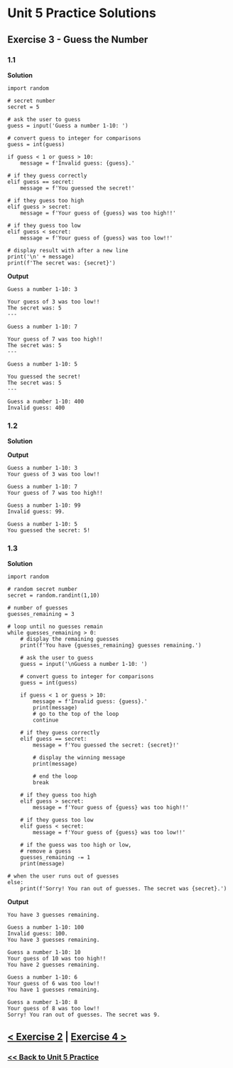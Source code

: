 # Unit 5 Practice Solutions

## Exercise 3 - Guess the Number

### **1.1**

**Solution**

    import random

    # secret number
    secret = 5

    # ask the user to guess
    guess = input('Guess a number 1-10: ')

    # convert guess to integer for comparisons
    guess = int(guess)

    if guess < 1 or guess > 10:
        message = f'Invalid guess: {guess}.'

    # if they guess correctly
    elif guess == secret:
        message = f'You guessed the secret!'

    # if they guess too high
    elif guess > secret:
        message = f'Your guess of {guess} was too high!!'

    # if they guess too low
    elif guess < secret:
        message = f'Your guess of {guess} was too low!!'

    # display result with after a new line
    print('\n' + message)
    print(f'The secret was: {secret}')

**Output**

    Guess a number 1-10: 3

    Your guess of 3 was too low!!
    The secret was: 5
    ---

    Guess a number 1-10: 7

    Your guess of 7 was too high!!
    The secret was: 5
    ---

    Guess a number 1-10: 5

    You guessed the secret!
    The secret was: 5
    ---

    Guess a number 1-10: 400
    Invalid guess: 400

### **1.2**

**Solution**

**Output**

    Guess a number 1-10: 3
    Your guess of 3 was too low!!

    Guess a number 1-10: 7
    Your guess of 7 was too high!!

    Guess a number 1-10: 99
    Invalid guess: 99.

    Guess a number 1-10: 5
    You guessed the secret: 5!

### **1.3**

**Solution**

    import random

    # random secret number
    secret = random.randint(1,10)

    # number of guesses
    guesses_remaining = 3

    # loop until no guesses remain
    while guesses_remaining > 0:
        # display the remaining guesses
        print(f'You have {guesses_remaining} guesses remaining.')

        # ask the user to guess
        guess = input('\nGuess a number 1-10: ')

        # convert guess to integer for comparisons
        guess = int(guess)

        if guess < 1 or guess > 10:
            message = f'Invalid guess: {guess}.'
            print(message)
            # go to the top of the loop
            continue

        # if they guess correctly
        elif guess == secret:
            message = f'You guessed the secret: {secret}!'

            # display the winning message
            print(message)

            # end the loop
            break

        # if they guess too high
        elif guess > secret:
            message = f'Your guess of {guess} was too high!!'

        # if they guess too low
        elif guess < secret:
            message = f'Your guess of {guess} was too low!!'

        # if the guess was too high or low,
        # remove a guess
        guesses_remaining -= 1
        print(message)

    # when the user runs out of guesses
    else:
        print(f'Sorry! You ran out of guesses. The secret was {secret}.')

**Output**

    You have 3 guesses remaining.

    Guess a number 1-10: 100
    Invalid guess: 100.
    You have 3 guesses remaining.

    Guess a number 1-10: 10
    Your guess of 10 was too high!!
    You have 2 guesses remaining.

    Guess a number 1-10: 6
    Your guess of 6 was too low!!
    You have 1 guesses remaining.

    Guess a number 1-10: 8
    Your guess of 8 was too low!!
    Sorry! You ran out of guesses. The secret was 9.

## [< Exercise 2](../exercise_2.md) | [Exercise 4 >](../exercise_4.md)

### [<< Back to Unit 5 Practice](/practice/unit_5/)
